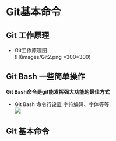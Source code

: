 # Git基本命令

## Git 工作原理

- Git工作原理图  
![](images/Git2.png =300*300)


## Git Bash 一些简单操作

**Git Bash命令是git能发挥强大功能的最佳方式**
- Git Bash 命令行设置 字符编码、字体等等  
![][GitBash]


## Git 基本命令



<!--文档注释  -->
[GitBash]:images/Git1.png

